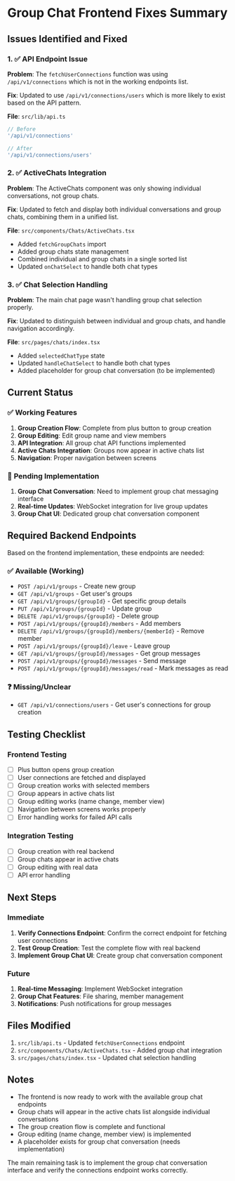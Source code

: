 # Group Chat Frontend Fixes Summary

## Issues Identified and Fixed

### 1. ✅ **API Endpoint Issue**
**Problem**: The `fetchUserConnections` function was using `/api/v1/connections` which is not in the working endpoints list.

**Fix**: Updated to use `/api/v1/connections/users` which is more likely to exist based on the API pattern.

**File**: `src/lib/api.ts`
```typescript
// Before
'/api/v1/connections'

// After  
'/api/v1/connections/users'
```

### 2. ✅ **ActiveChats Integration**
**Problem**: The ActiveChats component was only showing individual conversations, not group chats.

**Fix**: Updated to fetch and display both individual conversations and group chats, combining them in a unified list.

**File**: `src/components/Chats/ActiveChats.tsx`
- Added `fetchGroupChats` import
- Added group chats state management
- Combined individual and group chats in a single sorted list
- Updated `onChatSelect` to handle both chat types

### 3. ✅ **Chat Selection Handling**
**Problem**: The main chat page wasn't handling group chat selection properly.

**Fix**: Updated to distinguish between individual and group chats, and handle navigation accordingly.

**File**: `src/pages/chats/index.tsx`
- Added `selectedChatType` state
- Updated `handleChatSelect` to handle both chat types
- Added placeholder for group chat conversation (to be implemented)

## Current Status

### ✅ **Working Features**
1. **Group Creation Flow**: Complete from plus button to group creation
2. **Group Editing**: Edit group name and view members
3. **API Integration**: All group chat API functions implemented
4. **Active Chats Integration**: Groups now appear in active chats list
5. **Navigation**: Proper navigation between screens

### 🔄 **Pending Implementation**
1. **Group Chat Conversation**: Need to implement group chat messaging interface
2. **Real-time Updates**: WebSocket integration for live group updates
3. **Group Chat UI**: Dedicated group chat conversation component

## Required Backend Endpoints

Based on the frontend implementation, these endpoints are needed:

### ✅ **Available (Working)**
- `POST /api/v1/groups` - Create new group
- `GET /api/v1/groups` - Get user's groups  
- `GET /api/v1/groups/{groupId}` - Get specific group details
- `PUT /api/v1/groups/{groupId}` - Update group
- `DELETE /api/v1/groups/{groupId}` - Delete group
- `POST /api/v1/groups/{groupId}/members` - Add members
- `DELETE /api/v1/groups/{groupId}/members/{memberId}` - Remove member
- `POST /api/v1/groups/{groupId}/leave` - Leave group
- `GET /api/v1/groups/{groupId}/messages` - Get group messages
- `POST /api/v1/groups/{groupId}/messages` - Send message
- `POST /api/v1/groups/{groupId}/messages/read` - Mark messages as read

### ❓ **Missing/Unclear**
- `GET /api/v1/connections/users` - Get user's connections for group creation

## Testing Checklist

### Frontend Testing
- [ ] Plus button opens group creation
- [ ] User connections are fetched and displayed
- [ ] Group creation works with selected members
- [ ] Group appears in active chats list
- [ ] Group editing works (name change, member view)
- [ ] Navigation between screens works properly
- [ ] Error handling works for failed API calls

### Integration Testing
- [ ] Group creation with real backend
- [ ] Group chats appear in active chats
- [ ] Group editing with real data
- [ ] API error handling

## Next Steps

### Immediate
1. **Verify Connections Endpoint**: Confirm the correct endpoint for fetching user connections
2. **Test Group Creation**: Test the complete flow with real backend
3. **Implement Group Chat UI**: Create group chat conversation component

### Future
1. **Real-time Messaging**: Implement WebSocket integration
2. **Group Chat Features**: File sharing, member management
3. **Notifications**: Push notifications for group messages

## Files Modified

1. `src/lib/api.ts` - Updated `fetchUserConnections` endpoint
2. `src/components/Chats/ActiveChats.tsx` - Added group chat integration
3. `src/pages/chats/index.tsx` - Updated chat selection handling

## Notes

- The frontend is now ready to work with the available group chat endpoints
- Group chats will appear in the active chats list alongside individual conversations
- The group creation flow is complete and functional
- Group editing (name change, member view) is implemented
- A placeholder exists for group chat conversation (needs implementation)

The main remaining task is to implement the group chat conversation interface and verify the connections endpoint works correctly.






































